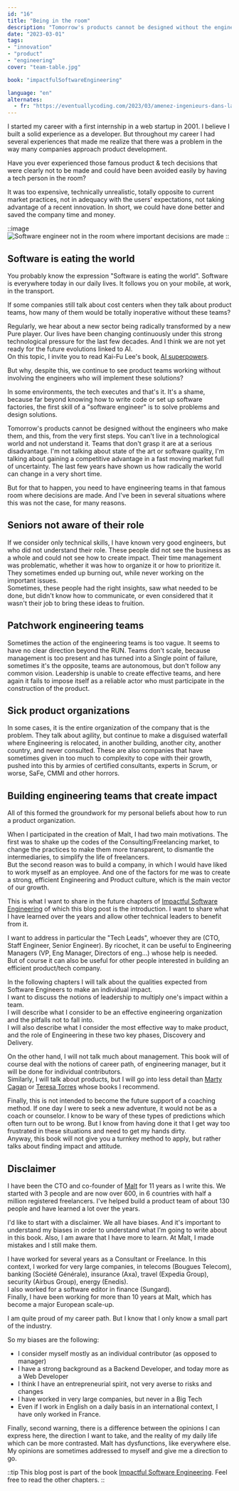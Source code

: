 ```yaml
---
id: "16"
title: "Being in the room"
description: "Tomorrow's products cannot be designed without the engineers who make them, right from the start. You can't live in a technological world and not understand it."
date: "2023-03-01"
tags:
- "innovation"
- "product"
- "engineering"
cover: "team-table.jpg"

book: "impactfulSoftwareEngineering"

language: "en"
alternates:
  - fr: "https://eventuallycoding.com/2023/03/amenez-ingenieurs-dans-la-salle"
---
```


I started my career with a first internship in a web startup in 2001. I believe I built a solid experience as a developer. But throughout my career I had several experiences that made me realize that there was a problem in the way many companies approach product development.

Have you ever experienced those famous product & tech decisions that were clearly not to be made and could have been avoided easily by having a tech person in the room?

It was too expensive, technically unrealistic, totally opposite to current market practices, not in adequacy with the users' expectations, not taking advantage of a recent innovation. In short, we could have done better and saved the company time and money.

::image
![Software engineer not in the room where important decisions are made](/images/not-in-the-room.jpg)
::

## Software is eating the world

You probably know the expression "Software is eating the world". Software is everywhere today in our daily lives. It follows you on your mobile, at work, in the transport.

If some companies still talk about cost centers when they talk about product teams, how many of them would be totally inoperative without these teams?

Regularly, we hear about a new sector being radically transformed by a new Pure player. Our lives have been changing continuously under this strong technological pressure for the last few decades. And I think we are not yet ready for the future evolutions linked to AI.  
On this topic, I invite you to read Kai-Fu Lee's book, [AI superpowers](https://www.aisuperpowers.com/).

But why, despite this, we continue to see product teams working without involving the engineers who will implement these solutions?

In some environments, the tech executes and that's it. It's a shame, because far beyond knowing how to write code or set up software factories, the first skill of a "software engineer" is to solve problems and design solutions.

Tomorrow's products cannot be designed without the engineers who make them, and this, from the very first steps. You can't live in a technological world and not understand it. Teams that don't grasp it are at a serious disadvantage. I'm not talking about state of the art or software quality, I'm talking about gaining a competitive advantage in a fast moving market full of uncertainty. The last few years have shown us how radically the world can change in a very short time.

But for that to happen, you need to have engineering teams in that famous room where decisions are made. And I've been in several situations where this was not the case, for many reasons.

## Seniors not aware of their role

If we consider only technical skills, I have known very good engineers, but who did not understand their role. These people did not see the business as a whole and could not see how to create impact. Their time management was problematic, whether it was how to organize it or how to prioritize it. They sometimes ended up burning out, while never working on the important issues.  
Sometimes, these people had the right insights, saw what needed to be done, but didn't know how to communicate, or even considered that it wasn't their job to bring these ideas to fruition.

## Patchwork engineering teams

Sometimes the action of the engineering teams is too vague. It seems to have no clear direction beyond the RUN. Teams don't scale, because management is too present and has turned into a Single point of failure, sometimes it's the opposite, teams are autonomous, but don't follow any common vision. Leadership is unable to create effective teams, and here again it fails to impose itself as a reliable actor who must participate in the construction of the product.

## Sick product organizations

In some cases, it is the entire organization of the company that is the problem. They talk about agility, but continue to make a disguised waterfall where Engineering is relocated, in another building, another city, another country, and never consulted. These are also companies that have sometimes given in too much to complexity to cope with their growth, pushed into this by armies of certified consultants, experts in Scrum, or worse, SaFe, CMMI and other horrors.

## Building engineering teams that create impact

All of this formed the groundwork for my personal beliefs about how to run a product organization.

When I participated in the creation of Malt, I had two main motivations.
The first was to shake up the codes of the Consulting/Freelancing market, to change the practices to make them more transparent, to dismantle the intermediaries, to simplify the life of freelancers.  
But the second reason was to build a company, in which I would have liked to work myself as an employee. And one of the factors for me was to create a strong, efficient Engineering and Product culture, which is the main vector of our growth.

This is what I want to share in the future chapters of [Impactful Software Engineering](https://eventuallycoding.com/en/2023/02/impactful-software-engineering) of which this blog post is the introduction. I want to share what I have learned over the years and allow other technical leaders to benefit from it.

I want to address in particular the "Tech Leads", whoever they are (CTO, Staff Engineer, Senior Engineer). By ricochet, it can be useful to Engineering Managers (VP, Eng Manager, Directors of eng...) whose help is needed.  
But of course it can also be useful for other people interested in building an efficient product/tech company.

In the following chapters I will talk about the qualities expected from Software Engineers to make an individual impact.  
I want to discuss the notions of leadership to multiply one's impact within a team.  
I will describe what I consider to be an effective engineering organization and the pitfalls not to fall into.  
I will also describe what I consider the most effective way to make product, and the role of Engineering in these two key phases, Discovery and Delivery.

On the other hand, I will not talk much about management. This book will of course deal with the notions of career path, of engineering manager, but it will be done for individual contributors.  
Similarly, I will talk about products, but I will go into less detail than [Marty Cagan](https://www.svpg.com/team/marty-cagan/) or [Teresa Torres](https://www.producttalk.org/) whose books I recommend.

Finally, this is not intended to become the future support of a coaching method. If one day I were to seek a new adventure, it would not be as a coach or counselor. I know to be wary of these types of predictions which often turn out to be wrong. But I know from having done it that I get way too frustrated in these situations and need to get my hands dirty.  
Anyway, this book will not give you a turnkey method to apply, but rather talks about finding impact and attitude.

## Disclaimer

I have been the CTO and co-founder of [Malt](https://www.malt.com) for 11 years as I write this. We started with 3 people and are now over 600, in 6 countries with half a million registered freelancers. I've helped build a product team of about 130 people and have learned a lot over the years.

I'd like to start with a disclaimer. We all have biases. And it's important to understand my biases in order to understand what I'm going to write about in this book. Also, I am aware that I have more to learn. At Malt, I made mistakes and I still make them.

I have worked for several years as a Consultant or Freelance. In this context, I worked for very large companies, in telecoms (Bougues Telecom), banking (Société Générale), insurance (Axa), travel (Expedia Group), security (Airbus Group), energy (Enedis).  
I also worked for a software editor in finance (Sungard).  
Finally, I have been working for more than 10 years at Malt, which has become a major European scale-up.

I am quite proud of my career path. But I know that I only know a small part of the industry.

So my biases are the following:
* I consider myself mostly as an individual contributor (as opposed to manager)
* I have a strong background as a Backend Developer, and today more as a Web Developer
* I think I have an entrepreneurial spirit, not very averse to risks and changes
* I have worked in very large companies, but never in a Big Tech
* Even if I work in English on a daily basis in an international context, I have only worked in France.

Finally, second warning, there is a difference between the opinions I can express here, the direction I want to take, and the reality of my daily life which can be more contrasted. Malt has dysfunctions, like everywhere else. My opinions are sometimes addressed to myself and give me a direction to go.

::tip
This blog post is part of the book [Impactful Software Engineering](/en/2023/02/impactful-software-engineering).
Feel free to read the other chapters.
::
